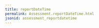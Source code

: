 ```yaml
---
title: reportDateTime
permalink: Assessment.reportDateTime.html
jsonid: assessment_reportdatetime
---
```

